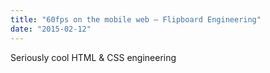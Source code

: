 ```yaml
---
title: "60fps on the mobile web — Flipboard Engineering"
date: "2015-02-12"
---
```


Seriously cool HTML & CSS engineering
